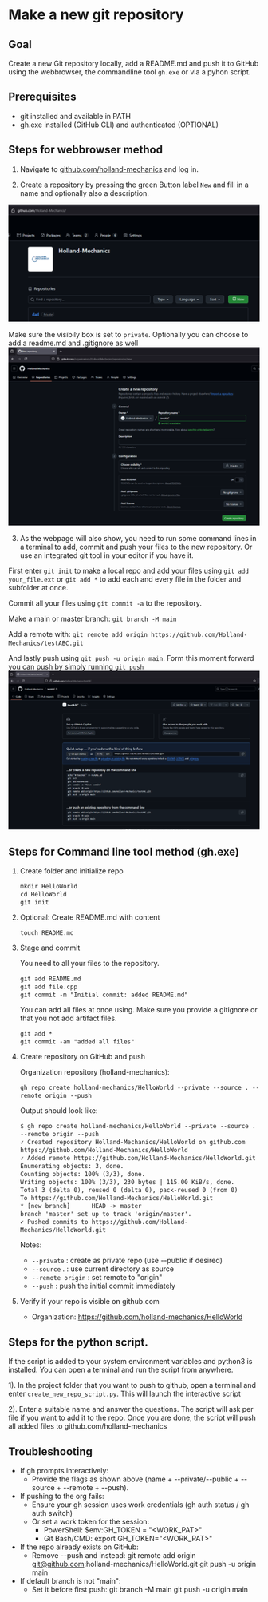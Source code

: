 # Make a new git repository

## Goal
Create a new Git repository locally, add a README.md and push it to GitHub using the webbrowser, the commandline tool `gh.exe` or via a pyhon script.

## Prerequisites
- git installed and available in PATH
- gh.exe installed (GitHub CLI) and authenticated (OPTIONAL)

## Steps for webbrowser method

1) Navigate to [github.com/holland-mechanics]() and log in.

2) Create a repository by pressing the green Button label `New` and fill in a name and optionally also a description. 

![Image 1](src/gh1.png)

Make sure the visibily box is set to `private`. Optionally you can choose to add a readme.md and .gitignore as well
![Image 2](src/gh2.png)

3) As the webpage will also show, you need to run some command lines in a terminal to add, commit and push your files to the new repository. Or use an integrated git tool in your editor if you have it.

First enter `git init` to make a local repo and add your files using `git add your_file.ext` or `git add *` to add each and every file in the folder and subfolder at once.

Commit all your files using `git commit -a` to the repository.

Make a main or master branch: `git branch -M main`

Add a remote with: `git remote add origin https://github.com/Holland-Mechanics/testABC.git`

And lastly push using  `git push -u origin main`. Form this moment forward you can push by simply running `git push`
![Image 3](src/gh3.png)

## Steps for Command line tool method (gh.exe)

1) Create folder and initialize repo
   ```
   mkdir HelloWorld
   cd HelloWorld
   git init
   ```

2) Optional: Create README.md with content
   ```
   touch README.md
   ```

3) Stage and commit
    
    You need to all your files to the repository.

   ```
   git add README.md
   git add file.cpp
   git commit -m "Initial commit: added README.md"
   ```
   
    You can add all files at once using. Make sure you provide a gitignore or that you not add artifact files.

     ```
     git add *
     git commit -am "added all files"
     ```

4) Create repository on GitHub and push

   Organization repository (holland-mechanics):

    ```
    gh repo create holland-mechanics/HelloWorld --private --source . --remote origin --push
    ```

    Output should look like:
    
    ```
    $ gh repo create holland-mechanics/HelloWorld --private --source . --remote origin --push
    ✓ Created repository Holland-Mechanics/HelloWorld on github.com
    https://github.com/Holland-Mechanics/HelloWorld
    ✓ Added remote https://github.com/Holland-Mechanics/HelloWorld.git
    Enumerating objects: 3, done.
    Counting objects: 100% (3/3), done.
    Writing objects: 100% (3/3), 230 bytes | 115.00 KiB/s, done.
    Total 3 (delta 0), reused 0 (delta 0), pack-reused 0 (from 0)
    To https://github.com/Holland-Mechanics/HelloWorld.git
    * [new branch]      HEAD -> master
    branch 'master' set up to track 'origin/master'.
    ✓ Pushed commits to https://github.com/Holland-Mechanics/HelloWorld.git
    ```

   Notes:
   - `--private`   : create as private repo (use --public if desired)
   - `--source` .  : use current directory as source
   - `--remote origin` : set remote to "origin"
   - `--push`      : push the initial commit immediately


5) Verify if your repo is visible on github.com

   - Organization: https://github.com/holland-mechanics/HelloWorld

## Steps for the python script.
If the script is added to your system environment variables and python3 is installed. You can open a terminal and run the script from anywhere.

1). In the project folder that you want to push to github, open a terminal and enter `create_new_repo_script.py`. This will launch the interactive script

2). Enter a suitable name and answer the questions. The script will ask per file if you want to add it to the repo. Once you are done, the script will push all added files to github.com/holland-mechanics



## Troubleshooting

- If gh prompts interactively:
  - Provide the flags as shown above (name + --private/--public + --source + --remote + --push).
- If pushing to the org fails:
  - Ensure your gh session uses work credentials (gh auth status / gh auth switch)
  - Or set a work token for the session:
    - PowerShell:   $env:GH_TOKEN = "<WORK_PAT>"
    - Git Bash/CMD: export GH_TOKEN="<WORK_PAT>"
- If the repo already exists on GitHub:
  - Remove --push and instead:
    git remote add origin git@github.com:holland-mechanics/HelloWorld.git
    git push -u origin main
- If default branch is not "main":
  - Set it before first push:
    git branch -M main
    git push -u origin main
